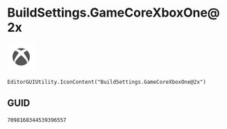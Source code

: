 # BuildSettings.GameCoreXboxOne@2x
![](/img/BuildSettings.GameCoreXboxOne@2x.png)

``` CSharp
EditorGUIUtility.IconContent("BuildSettings.GameCoreXboxOne@2x")
```
## GUID
```
7098168344539396557
```

